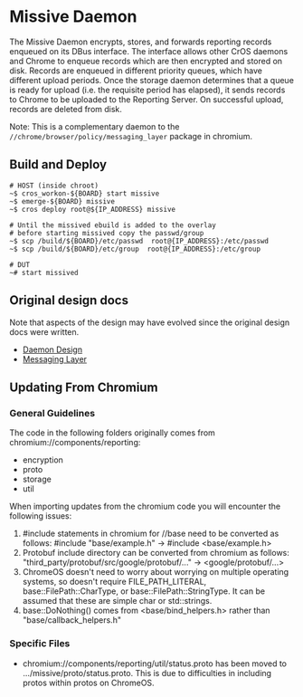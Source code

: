 # Missive Daemon

The Missive Daemon encrypts, stores, and forwards reporting records enqueued on
its DBus interface. The interface allows other CrOS daemons and Chrome to
enqueue records which are then encrypted and stored on disk. Records are
enqueued in different priority queues, which have different upload periods.
Once the storage daemon determines that a queue is ready for upload (i.e. the
requisite period has elapsed), it sends records to Chrome to be uploaded to
the Reporting Server. On successful upload, records are deleted from disk.

Note: This is a complementary daemon to the
`//chrome/browser/policy/messaging_layer` package in chromium.

## Build and Deploy

```
# HOST (inside chroot)
~$ cros_workon-${BOARD} start missive
~$ emerge-${BOARD} missive
~$ cros deploy root@${IP_ADDRESS} missive

# Until the missived ebuild is added to the overlay
# before starting missived copy the passwd/group
~$ scp /build/${BOARD}/etc/passwd  root@{IP_ADDRESS}:/etc/passwd
~$ scp /build/${BOARD}/etc/group  root@{IP_ADDRESS}:/etc/group

# DUT
~# start missived
```

## Original design docs

Note that aspects of the design may have evolved since the original design docs
were written.

* [Daemon Design](go/cros-reporting-daemon)
* [Messaging Layer](go/chrome-reporting-messaging-layer)

## Updating From Chromium

### General Guidelines

The code in the following folders originally comes from
chromium://components/reporting:

- encryption
- proto
- storage
- util

When importing updates from the chromium code you will encounter the following
issues:

1. #include statements in chromium for //base need to be converted as follows:
   #include "base/example.h" -> #include <base/example.h>
2. Protobuf include directory can be converted from chromium as follows:
   "third_party/protobuf/src/google/protobuf/..." -> <google/protobuf/...>
3. ChromeOS doesn't need to worry about worrying on multiple operating systems,
   so doesn't require FILE_PATH_LITERAL, base::FilePath::CharType, or
   base::FilePath::StringType. It can be assumed that these are simple char or
   std::strings.
4. base::DoNothing() comes from <base/bind_helpers.h> rather than
   "base/callback_helpers.h"

### Specific Files

- chromium://components/reporting/util/status.proto has been moved to
  .../missive/proto/status.proto. This is due to difficulties in including
  protos within protos on ChromeOS.
